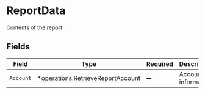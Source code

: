 # ReportData

Contents of the report.


## Fields

| Field                                                                                 | Type                                                                                  | Required                                                                              | Description                                                                           |
| ------------------------------------------------------------------------------------- | ------------------------------------------------------------------------------------- | ------------------------------------------------------------------------------------- | ------------------------------------------------------------------------------------- |
| `Account`                                                                             | [*operations.RetrieveReportAccount](../../models/operations/retrievereportaccount.md) | :heavy_minus_sign:                                                                    | Account information.                                                                  |